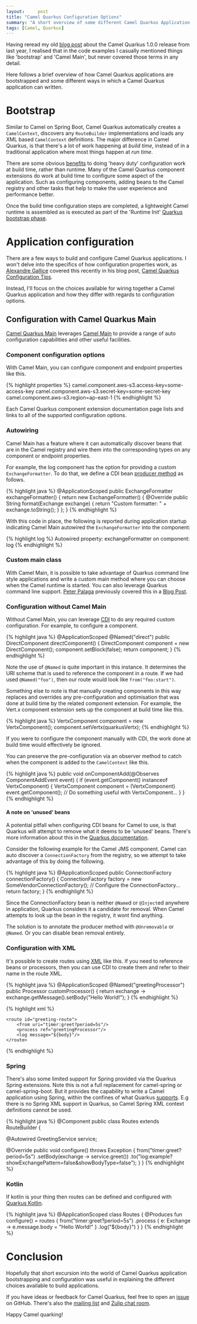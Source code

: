 ```yaml
---
layout:     post
title: "Camel Quarkus Configuration Options"
summary: "A short overview of some different Camel Quarkus Application configuration options"
tags: [Camel, Quarkus]
---
```


Having reread my old [blog post](/2020/08/12/camel-quarkus-1.0.0-released/) about the Camel Quarkus 1.0.0 release from last year, I realised that in the code examples I casually mentioned things like 'bootstrap' and 'Camel Main', but never covered those terms in any detail.

Here follows a brief overview of how Camel Quarkus applications are bootstrapped and some different ways in which a Camel Quarkus application can written.

# Bootstrap

Similar to Camel on Spring Boot, Camel Quarkus automatically creates a `CamelContext`, discovers any `RouteBuilder` implementations and loads any XML based `CamelContext` definitions. The major difference in Camel Quarkus, is that there's a lot of work happening at _build time_, instead of in a traditional application where most things happen at _run time_.

There are some obvious [benefits](https://quarkus.io/guides/writing-extensions#favor-build-time-work-over-runtime-work) to doing 'heavy duty' configuration work at build time, rather than runtime. Many of the Camel Quarkus component extensions do work at build time to configure some aspect of the application. Such as configuring components, adding beans to the Camel registry and other tasks that help to make the user experience and performance better.

Once the build time configuration steps are completed, a lightweight Camel runtime is assembled as is executed as part of the 'Runtime Init' [Quarkus bootstrap phase](https://quarkus.io/guides/writing-extensions#bootstrap-three-phases).

# Application configuration

There are a few ways to build and configure Camel Quarkus applications. I won't delve into the specifics of how configuration properties work, as [Alexandre Gallice](https://twitter.com/AlexGallice) covered this recently in his blog post, [Camel Quarkus Configuration Tips](https://camel.apache.org/blog/2021/01/camel-quarkus-configuration-tips/).

Instead, I'll focus on the choices available for wiring together a Camel Quarkus application and how they differ with regards to configuration options.

## Configuration with Camel Quarkus Main

[Camel Quarkus Main](https://camel.apache.org/camel-quarkus/latest/reference/extensions/main.html) leverages [Camel Main](https://camel.apache.org/components/latest/others/main.html) to provide a range of auto configuration capabilities and other useful facilities.

### Component configuration options

With Camel Main, you can configure component and endpoint properties like this.

{% highlight properties %}
camel.component.aws-s3.access-key=some-access-key
camel.component.aws-s3.secret-key=some-secret-key
camel.component.aws-s3.region=ap-east-1
{% endhighlight %}

Each Camel Quarkus component extension documentation page lists and links to all of the supported configuration options. 

### Autowiring

Camel Main has a feature where it can automatically discover beans that are in the Camel registry and wire them into the corresponding types on any component or endpoint properties.

For example, the log component has the option for providing a custom `ExchangeFormatter`. To do that, we define a CDI bean [producer method](https://quarkus.io/guides/cdi-reference#simplified-producer-method-declaration) as follows.

{% highlight java %}
@ApplicationScoped
public ExchangeFormatter exchangeFormatter() {
    return new ExchangeFormatter() {
        @Override
        public String format(Exchange exchange) {
            return "Custom formatter: " + exchange.toString();
        }
    };
}
{% endhighlight %}

With this code in place, the following is reported during application startup indicating Camel Main autowired the `ExchangeFormatter` into the component:

{% highlight log %}
Autowired property: exchangeFormatter on component: log
{% endhighlight %}

### Custom main class

With Camel Main, it is possible to take advantage of Quarkus command line style applications and write a custom main method where you can choose when the Camel runtime is started. You can also leverage Quarkus command line support. [Peter Palaga](https://twitter.com/ppalaga) previously covered this in a [Blog Post](https://camel.apache.org/blog/2020/07/command-line-utility-with-camel-quarkus/).

### Configuration without Camel Main

Without Camel Main, you can leverage [CDI](https://quarkus.io/guides/cdi-reference) to do any required custom configuration. For example, to configure a component.

{% highlight java %}
@ApplicationScoped
@Named("direct")
public DirectComponent directComponent() {
    DirectComponent component = new DirectComponent();
    component.setBlock(false);
    return component;
}
{% endhighlight %}

Note the use of `@Named` is quite important in this instance. It determines the URI scheme that is used to reference the component in a route. If we had used `@Named("foo")`, then our route would look like `from("foo:start")`.

Something else to note is that manually creating components in this way replaces and overrides any pre-configuration and optimisation that was done at build time by the related component extension. For example, the Vert.x component extension sets up the component at build time like this.

{% highlight java %}
VertxComponent component = new VertxComponent();
component.setVertx(quarkusVertx);
{% endhighlight %}

If you were to configure the component manually with CDI, the work done at build time would effectively be ignored.

You can preserve the pre-configuration via an observer method to catch when the component is added to the `CamelContext` like this.

{% highlight java %}
public void onComponentAdd(@Observes ComponentAddEvent event) {
    if (event.getComponent() instanceof VertxComponent) {
        VertxComponent component = (VertxComponent) event.getComponent();
        // Do something useful with VertxComponent...
    }
}
{% endhighlight %}

#### A note on 'unused' beans

A potential pitfall when configuring CDI beans for Camel to use, is that Quarkus will attempt to remove what it deems to be 'unused' beans. There's more information about this in the [Quarkus documentation](https://quarkus.io/guides/cdi-reference#remove_unused_beans).

Consider the following example for the Camel JMS component. Camel can auto discover a `ConnectionFactory` from the registry, so we attempt to take advantage of this by doing the following.

{% highlight java %}
@ApplicationScoped
public ConnectionFactory connectionFactory() {
    ConnectionFactory factory = new SomeVendorConnectionFactory();
    // Configure the ConnectionFactory...
    return factory;
}
{% endhighlight %}

Since the ConnectionFactory bean is neither `@Name`d or `@Inject`ed anywhere in application, Quarkus considers it a candidate for removal. When Camel attempts to look up the bean in the registry, it wont find anything.

The solution is to annotate the producer method with `@Unremovable` or `@Named`. Or you can disable bean removal entirely.

### Configuration with XML

It's possible to create routes using [XML](https://camel.apache.org/camel-quarkus/latest/user-guide/bootstrap.html#_xml_configuration) like this. If you need to reference beans or processors, then you can use CDI to create them and refer to their name in the route XML.

{% highlight java %}
@ApplicationScoped
@Named("greetingProcessor")
public Processor customProcessor() {
    return exchange -> exchange.getMessage().setBody("Hello World!");
}
{% endhighlight %}


{% highlight xml %}
<routes xmlns:xsi="http://www.w3.org/2001/XMLSchema-instance"
        xmlns="http://camel.apache.org/schema/spring"
        xsi:schemaLocation="
            http://camel.apache.org/schema/spring
            http://camel.apache.org/schema/spring/camel-spring.xsd">

    <route id="greeting-route">
        <from uri="timer:greet?period=5s"/>
        <process ref="greetingProcessor"/>
        <log message="${body}"/>
    </route>
</routes>
{% endhighlight %}

### Spring

There's also some limited support for Spring provided via the Quarkus Spring extensions. Note this is not a full replacement for camel-spring or camel-spring-boot. But it provides the capability to write a Camel application using Spring, within the confines of what Quarkus [supports](https://quarkus.io/guides/spring-di). E.g there is no Spring XML support in Quarkus, so Camel Spring XML context definitions cannot be used.

{% highlight java %}
@Component
public class Routes extends RouteBuilder {

@Autowired
GreetingService service;

@Override
public void configure() throws Exception {
    from("timer:greet?period=5s")
            .setBody(exchange -> service.greet())
            .to("log:example?showExchangePattern=false&showBodyType=false");
    }
}
{% endhighlight %}

### Kotlin

If kotlin is your thing then routes can be defined and configured with [Quarkus Kotlin](https://quarkus.io/guides/kotlin). 

{% highlight java %}
@ApplicationScoped
class Routes {
    @Produces
    fun configure() = routes {
        from("timer:greet?period=5s")
                .process { e: Exchange -> e.message.body = "Hello World!" }
                .log("\${body}")
    }
}
{% endhighlight %}

# Conclusion

Hopefully that short excursion into the world of Camel Quarkus application bootstrapping and configuration was useful in explaining the different choices available to build applications.

If you have ideas or feedback for Camel Quarkus, feel free to open an [issue](https://github.com/apache/camel-quarkus/issues) on GitHub. There's also the [mailing list](https://camel.apache.org/manual/latest/mailing-lists.html) and [Zulip chat room](https://camel.zulipchat.com/).

Happy Camel quarking!
